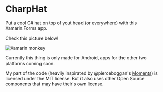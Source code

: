 CharpHat
========
Put a cool C# hat on top of yout head (or everywhere) with this Xamarin.Forms app.

Check this picture below!

![Xamarin monkey](http://imagizer.imageshack.us/v2/640x480q90/913/mu3Qcb.png)  
  
  
Currently this thing is only made for Android, apps for the other two platforms coming soon.

My part of the code (heavily inspirated by @pierceboggan's [Moments](https://github.com/pierceboggan/Moments/)) is licensed under the MIT license. But it also uses other Open Source components that may have their's own license.
